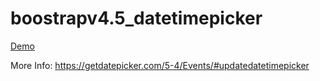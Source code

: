 # boostrapv4.5_datetimepicker
[Demo](https://rawcdn.githack.com/santhiyasugumar/boostrapv4.5_datetimepicker/main/index.html)

More Info: https://getdatepicker.com/5-4/Events/#updatedatetimepicker
